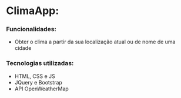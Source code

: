 # ClimaApp:

### Funcionalidades:

* Obter o clima a partir da sua localização atual ou de nome de uma cidade

### Tecnologias utilizadas: 

* HTML, CSS e JS
* JQuery e Bootstrap
* API OpenWeatherMap
